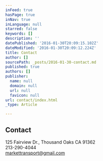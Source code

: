 ```yaml
---
inFeed: true
hasPage: true
inNav: true
inLanguage: null
starred: false
keywords: []
description: ''
datePublished: '2016-01-30T20:09:15.102Z'
dateModified: '2016-01-30T20:09:12.224Z'
title: Contact
author: []
sourcePath: _posts/2016-01-30-contact.md
published: true
authors: []
publisher:
  name: null
  domain: null
  url: null
  favicon: null
url: contact/index.html
_type: Article

---
```

## Contact

125 Fairview Dr., Thousand Oaks CA 91362  
213-290-4044  
markettransport@gmail.com